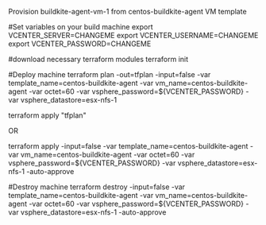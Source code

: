 Provision buildkite-agent-vm-1 from centos-buildkite-agent VM template 

#Set variables on your build machine
export VCENTER_SERVER=CHANGEME
export VCENTER_USERNAME=CHANGEME
export VCENTER_PASSWORD=CHANGEME


#download necessary terraform modules
terraform init


#Deploy machine
terraform plan -out=tfplan -input=false -var template_name=centos-buildkite-agent -var vm_name=centos-buildkite-agent -var octet=60 -var vsphere_password=${VCENTER_PASSWORD} -var vsphere_datastore=esx-nfs-1

terraform apply "tfplan"

OR 

terraform apply -input=false -var template_name=centos-buildkite-agent -var vm_name=centos-buildkite-agent -var octet=60 -var vsphere_password=${VCENTER_PASSWORD} -var vsphere_datastore=esx-nfs-1 -auto-approve


#Destroy machine
terraform destroy -input=false -var template_name=centos-buildkite-agent -var vm_name=centos-buildkite-agent -var octet=60 -var vsphere_password=${VCENTER_PASSWORD} -var vsphere_datastore=esx-nfs-1 -auto-approve

